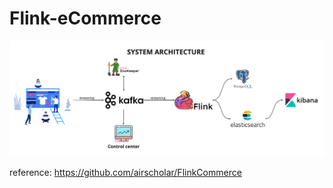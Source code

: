 # Flink-eCommerce

![System Architecture](https://github.com/darshan601/Flink-eCommerce/blob/main/System%20Architecture.png?raw=true)

reference:
https://github.com/airscholar/FlinkCommerce
